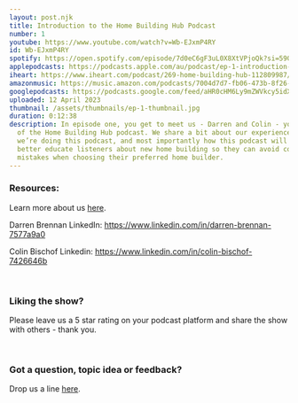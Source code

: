 ```yaml
---
layout: post.njk
title: Introduction to the Home Building Hub Podcast
number: 1
youtube: https://www.youtube.com/watch?v=Wb-EJxmP4RY
id: Wb-EJxmP4RY
spotify: https://open.spotify.com/episode/7d0eC6gF3uL0X8XtVPjoQk?si=590053bd91804fd3
applepodcasts: https://podcasts.apple.com/au/podcast/ep-1-introduction-to-the-home-building-hub-podcast/id1681936589?i=1000608523901
iheart: https://www.iheart.com/podcast/269-home-building-hub-112809987/episode/ep-1-introduction-to-the-112809988/
amazonmusic: https://music.amazon.com/podcasts/7004d7d7-fb06-473b-8f26-8ce9992cac11/episodes/16b1b41a-65ff-44f6-9f4e-f037758f62a3/home-building-hub-ep-1-introduction-to-the-home-building-hub-podcast
googlepodcasts: https://podcasts.google.com/feed/aHR0cHM6Ly9mZWVkcy5idXp6c3Byb3V0LmNvbS8yMTM5MTU1LnJzcw/episode/QnV6enNwcm91dC0xMjYyNzMxMA?sa=X&ved=0CAUQkfYCahcKEwjAqN7S1bP-AhUAAAAAHQAAAAAQAQ
uploaded: 12 April 2023
thumbnail: /assets/thumbnails/ep-1-thumbnail.jpg
duration: 0:12:38
description: In episode one, you get to meet us - Darren and Colin - your hosts
  of the Home Building Hub podcast. We share a bit about our experience, why
  we’re doing this podcast, and most importantly how this podcast will help
  better educate listeners about new home building so they can avoid costly
  mistakes when choosing their preferred home builder.
---
```

### Resources:  
Learn more about us <a href="/meet-hosts" id="intext-link" target="_blank">here</a>.

Darren Brennan LinkedIn: <a href="https://www.linkedin.com/in/darren-brennan-7577a9a0" id="intext-link" target="_blank">https://www.linkedin.com/in/darren-brennan-7577a9a0</a>

Colin Bischof Linkedin: <a href="https://www.linkedin.com/in/colin-bischof-7426646b" id="intext-link" target="_blank">https://www.linkedin.com/in/colin-bischof-7426646b</a>

<br>

### Liking the show?
Please leave us a 5 star rating on your podcast platform and share the show with others - thank you.

<br>

### Got a question, topic idea or feedback?
Drop us a line <a href="/contact" id="intext-link" target="_blank">here</a>.